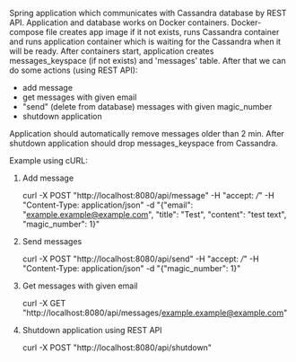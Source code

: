 Spring application which communicates with Cassandra database by REST API. Application and database works on Docker containers. Docker-compose file creates app image if it not exists, runs Cassandra container and runs application container which is waiting for the Cassandra when it will be ready. After containers start, application creates messages_keyspace (if not exists) and 'messages' table. After that we can do some actions (using REST API):
 - add message
 - get messages with given email
 - "send" (delete from database) messages with given magic_number
 - shutdown application

Application should automatically remove messages older than 2 min. After shutdown application should drop messages_keyspace from Cassandra.

Example using cURL:

1. Add message

    curl -X POST "http://localhost:8080/api/message" -H  "accept: */*" -H  "Content-Type: application/json" -d "{\"email\": \"example.example@example.com\", \"title\": \"Test\", \"content\": \"test text\", \"magic_number\": 1}"
    
2. Send messages

    curl -X POST "http://localhost:8080/api/send" -H  "accept: */*" -H  "Content-Type: application/json" -d "{\"magic_number\": 1}"
    
3. Get messages with given email

    curl -X GET "http://localhost:8080/api/messages/example.example@example.com"
    
4. Shutdown application using REST API

    curl -X POST "http://localhost:8080/api/shutdown"
